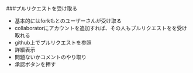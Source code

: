 ###プルリクエストを受け取る
- 基本的にはforkもとのユーザーさんが受け取る
- collaboratorにアカウントを追加すれば、その人もプルリクエストをを受け取れる
- github上でプルリクエストを参照
- 詳細表示
- 問題ないかコメントのやり取り
- 承認ボタンを押す

